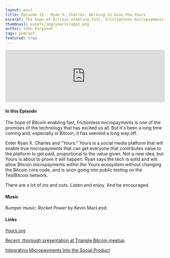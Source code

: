 ```yaml
---
layout: post
title: Episode 15 - Ryan X. Charles, Working to Give You Yours
excerpt: The hope of Bitcoin enabling fast, frictionless micropayments is one of the promises of the technology that has excited us all. But it's been a long time coming and, especially in Bitcoin, it has seemed a long way off. 
thumbnail: assets/img/yours+logo1.png
author: John Ferguson
tags: podcast
featured: true
---
```

<iframe width="100%" height="166" scrolling="no" frameborder="no" src="https://w.soundcloud.com/player/?url=https%3A//api.soundcloud.com/tracks/312359819&amp;color=ff5500&amp;auto_play=false&amp;hide_related=false&amp;show_comments=true&amp;show_user=true&amp;show_reposts=false"></iframe>


#### In this Episode

The hope of Bitcoin enabling fast, frictionless micropayments is one of the promises of the technology that has excited us all. But it's been a long time coming and, especially in Bitcoin, it has seemed a long way off. 

Enter Ryan X. Charles and "Yours." Yours is a social media platform that will enable true micropayments that can get everyone that contributes value to the platform to get paid, proportional to the value given. Not a new idea, but Yours is about to prove it will happen. Ryan says the tech is solid and will allow Bitcoin micropayments within the Yours ecosystem without changing the Bitcoin core code, and is soon going into public testing on the TestBitcoin network. 

There are a lot of ins and outs. Listen and enjoy. And be encouraged.


#### Music

Bumper music: *Rocket Power* by Kevin MacLeod.

#### Links


[Yours.org](htttps://www.yours.org)

[Recent, thorough presentation at Triangle Bitcoin meetup](https://www.youtube.com/watch?v=UsqZY5ETGn0&t=1135s)

[ Integrating Micropayments Into the Social Product ](https://www.youtube.com/watch?v=vluZsQ1lTOE) 

